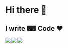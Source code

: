 # Hi there 👋

## I write ⌨ Code ♥

<a href="https://www.stopstalk.com/user/profile/dhiraj_01" title="Coding" target="_blank">
    <img  align="left" src="https://img.icons8.com/fluent/62/000000/code.png"/>
</a>


<a href="https://www.linkedin.com/in/dhiraj-govindvira/" title="Linkedln" target="_blank">
    <img align="left" src="https://img.icons8.com/cute-clipart/64/000000/linkedin.png"/>
</a>


<a href="https://www.instagram.com/dhiraj_1_11/" title="Instagram" target="_blank">
    <img align="left" src="https://img.icons8.com/cute-clipart/64/000000/instagram-new.png"/>
</a>



<!--
**Dhiraj-01/Dhiraj-01** is a ✨ _special_ ✨ repository because its `README.md` (this file) appears on your GitHub profile.

Here are some ideas to get you started:

- 🔭 I’m currently working on ...
- 🌱 I’m currently learning ...
- 👯 I’m looking to collaborate on ...
- 🤔 I’m looking for help with ...
- 💬 Ask me about ...
- 📫 How to reach me: ...
- 😄 Pronouns: ...
- ⚡ Fun fact: ...
-->

